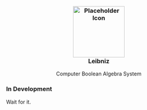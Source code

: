 <h3 align="center">
    <!-- <img src="https://raw.githubusercontent.com/wavim/leibniz/master/" width="140" alt="Leibniz Icon" /><br /> -->
    <img src="https://avatars.githubusercontent.com/u/156987370" width="140" alt="Placeholder Icon" /><br />
    Leibniz
</h3>
<p align="center">Computer Boolean Algebra System</p>

### In Development

Wait for it.
